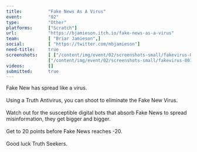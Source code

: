 ```yaml
---
title:          "Fake News As A Virus"
event:          "02"
type:           "Other"
platforms:      ["Scratch"]
url:            "https://bjamieson.itch.io/fake-news-as-a-virus"
team:           [ "Briar Jamieson",]
social:         [ "https://twitter.com/mbjamieson"]
need-title:     true
screenshots:    [ ["/content/img/event/02/screenshots-small/fakevirus-000.jpg", "/content/img/event/02/screenshots/fakevirus-000.jpg"],
                ["/content/img/event/02/screenshots-small/fakevirus-001.jpg", "/content/img/event/02/screenshots/fakevirus-001.jpg"] ]
videos:         []
submitted:      true
---
```

Fake New has spread like a virus.<br /><br />Using a Truth Antivirus, you can shoot to eliminate the Fake New Virus.<br /><br />Watch out for the susceptible digital bots that absorb Fake News to spread misinformation, they get bigger and bigger.<br /><br />Get to 20 points before Fake News reaches -20.<br /><br />Good luck Truth Seekers.